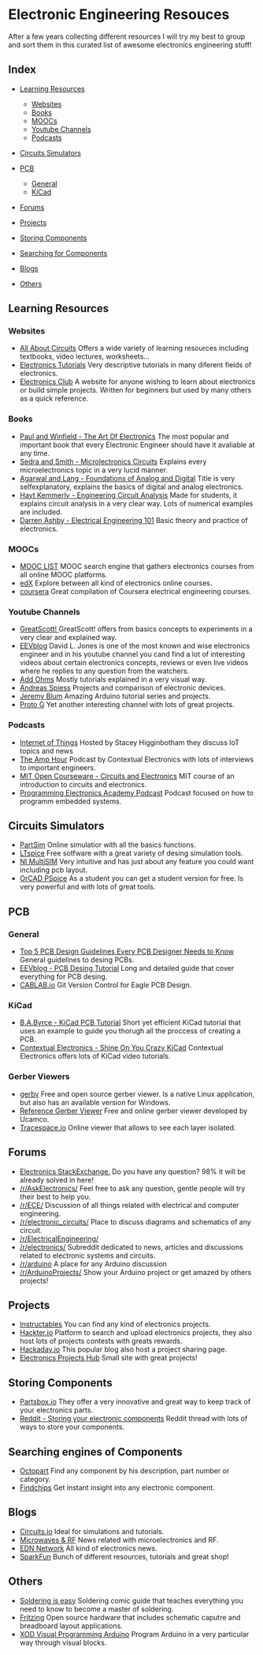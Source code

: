 # Electronic Engineering Resouces
After a few years collecting different resources I will try my best to group and sort them in this curated list of awesome electronics engineering stuff!


## Index
* [Learning Resources](#LearningResources)
  * [Websites](#Websites)
  * [Books](#Books) 
  * [MOOCs](#Moocs)
  * [Youtube Channels](#YoutubeChannels)
  * [Podcasts](#Podcasts)

* [Circuits Simulators](#CircuitsSimulators)
* [PCB](#PCB)
  * [General](#General)
  * [KiCad](#KiCad)
* [Forums](#Forums)
* [Projects](#Projects)
* [Storing Components](#StoringComponents)
* [Searching for Components](#SearchingComponents)
* [Blogs](#Blogs)
* [Others](#Others)

## Learning Resources <a name="LearningResources"></a>
### Websites   <a name="Websites"></a>
* [All About Circuits](https://www.allaboutcircuits.com/education/) Offers a wide variety of learning resources including 
textbooks, video lectures, worksheets...
* [Electronics Tutorials](https://www.electronics-tutorials.ws/) Very descriptive tutorials in many diferent fields of
electronics.
* [Electronics Club](https://electronicsclub.info/) A website for anyone wishing to learn about electronics or build simple projects. Written for beginners but used by many others as a quick reference. 

### Books  <a name="Books"></a>
* [Paul and Winfield - The Art Of Electronics](https://pearl-hifi.com/06_Lit_Archive/14_Books_Tech_Papers/Horowitz-Hill/The_Art_of_Electronics.pdf) The most popular and important book that every Electronic Engineer should have it avaliable
at any time.
* [Sedra and Smith - Microlectronics Circuits](https://www.dropbox.com/s/d1tasdkd5u6serm/Sedra%20Smith%20-%20Microelectronic%20Circuits%20-%205th%20Edition.pdf?dl=0) Explains every microelectronics topic in a very lucid manner. 
* [Agarwal and Lang - Foundations of Analog and Digital](https://www.dropbox.com/s/g09ot8yzsp1dmrd/Agarwal%20and%20Lang%20-%20Foundations%20of%20Analog%20and%20Digital%20-%202005.pdf?dl=0) Title is very selfexplanatory, explains the basics of
digital and analog electronics.
* [Hayt Kemmerly - Engineering Circuit Analysis](https://www.dropbox.com/s/zoyywgy0tgdz7my/Hayt%20Kemmerly%20-%20Engineering%20Circuit%20Analysis.pdf?dl=0) Made for students, it explains circuit analysis in a very clear way.
Lots of numerical examples are included.
* [Darren Ashby - Electrical Engineering 101](https://www.dropbox.com/s/cv5nk91ow8jsjp7/Darren%20Ashby%20-%20Electrical%20Engineering%20101%20-%203rd%20Edition.pdf?dl=0) Basic theory and practice of electronics.

### MOOCs  <a name="Moocs"></a>
* [MOOC LIST](https://www.mooc-list.com/categories/eng-electronics) MOOC search engine that gathers electronics courses from all online MOOC platforms.
* [edX](https://www.edx.org/learn/electronics) Explore between all kind of electronics online courses.
* [coursera](https://www.coursera.org/browse/physical-science-and-engineering/electrical-engineering) Great compilation of Coursera electrical engineering courses.

### Youtube Channels   <a name="YoutubeChannels"></a>
* [GreatScott! ](https://www.youtube.com/user/greatscottlab) GreatScott! offers from basics concepts to experiments in a very
clear and explained way.
* [EEVblog](https://www.youtube.com/user/EEVblog) David L. Jones is one of the most known and wise electronics engineer and
in his youtube channel you cand find a lot of interesting videos about certain electronics concepts, reviews or even live
videos where he replies to any question from the watchers.
* [Add Ohms](https://www.youtube.com/user/AddOhms) Mostly tutorials explained in a very visual way.
* [Andreas Spiess](https://www.youtube.com/channel/UCu7_D0o48KbfhpEohoP7YSQ) Projects and comparison of electronic devices.
* [Jeremy Blum](https://www.youtube.com/user/sciguy14) Amazing Arduino tutorial series and projects.
* [Proto G](https://www.youtube.com/user/garofalo42) Yet another interesting channel with lots of great projects.

### Podcasts   <a name="Podcasts"></a>
* [Internet of Things](https://iotpodcast.com/) Hosted by Stacey Higginbotham they discuss IoT topics and news
* [The Amp Hour](https://theamphour.com/tag/contextual-electronics/) Podcast by Contextual Electronics with lots of interviews
to important engineers.
* [MIT Open Courseware - Circuits and Electronics](https://ocw.mit.edu/courses/electrical-engineering-and-computer-science/6-002-circuits-and-electronics-spring-2007/) MIT course of an introduction to circuits and electronics.
* [Programming Electronics Academy Podcast](https://programmingelectronics.com/oshpodcast/) Podcast focused on how to programm
embedded systems.

## Circuits Simulators  <a name="CircuitsSimulators"></a>
* [PartSim](https://www.partsim.com/simulator) Online simulatior with all the basics functions.
* [LTspice](http://www.analog.com/en/design-center/design-tools-and-calculators.html) Free sotfware with a great variety of desing
simulation tools.
* [NI MultiSIM](http://sine.ni.com/nips/cds/view/p/lang/en/nid/201800) Very intuitive and has just about any feature you could want including pcb layout. 
* [OrCAD PSpice](https://www.orcad.com/resources/orcad-downloads) As a student you can get a student version for free. Is very
powerful and with lots of great tools.

## PCB    <a name="PCB"></a>
### General     <a name="General"></a>
* [Top 5 PCB Design Guidelines Every PCB Designer Needs to Know](https://resources.altium.com/pcb-design-blog/top-pcb-design-guidelines-every-pcb-designer-needs-to-know) General guidelines to desing PCBs.
* [EEVblog - PCB Desing Tutorial](http://www.alternatezone.com/electronics/files/PCBDesignTutorialRevA.pdf) Long and detailed guide
that cover everything for PCB desing.
* [CABLAB.io](https://cadlab.io/) Git Version Control for Eagle PCB Design.

### KiCad     <a name="KiCad"></a>
* [B.A.Byrce - KiCad PCB Tutorial](http://babryce.com/kicad/tutorial.html) Short yet efficient KiCad tutorial that uses 
an example to guide you thorugh all the proccess of creating a PCB.
* [Contextual Electronics - Shine On You Crazy KiCad](https://www.youtube.com/user/contextualelectronic) Contextual Electronics
offers lots of KiCad video tutorials.

### Gerber Viewers
* [gerbv](http://gerbv.geda-project.org/) Free and open source gerber viewer. Is a native Linux application, but also has an available version for Windows.
* [Reference Gerber Viewer](https://gerber.ucamco.com/) Free and online gerber viewer developed by Ucamco.
* [Tracespace.io](http://viewer.tracespace.io/) Online viewer that allows to see each layer isolated.

## Forums <a name="Forums"></a>
* [Electronics StackExchange.](https://electronics.stackexchange.com/) Do you have any question? 98% it will be already solved in here!
* [/r/AskElectronics/](https://www.reddit.com/r/AskElectronics/) Feel free to ask any question, gentle people will try their best to help you.
* [/r/ECE/](https://www.reddit.com/r/ECE/) Discussion of all things related with electrical and computer engineering.
* [/r/electronic_circuits/](https://www.reddit.com/r/electronic_circuits/) Place to discuss diagrams and schematics of any circuit.
* [/r/ElectricalEngineering/](https://www.reddit.com//r/ElectricalEngineering/)
* [/r/electronics/](https://www.reddit.com/r/electronics/) Subreddit dedicated to news, articles and discussions related to electronic systems and circuits.
* [/r/arduino](https://www.reddit.com/r/arduino/) A place for any Arduino discussion
* [/r/ArduinoProjects/](https://www.reddit.com/r/ArduinoProjects/) Show your Arduino project or get amazed by others projects!

## Projects   <a name="Projects"></a>
* [Instructables](http://www.instructables.com/technology/) You can find any kind of electronics projects.
* [Hackter.io](https://www.hackster.io/projects) Platform to search and upload electronics projects, they also host lots
of projects contests with greats rewards.
* [Hackaday.io](https://hackaday.io/projects) This popular blog also host a project sharing page.
* [Electronics Projects Hub](https://electronicsprojectshub.com/) Small site with great projects!

## Storing Components     <a name="StoringComponents"></a>
* [Partsbox.io](https://partsbox.io/) They offer a very innovative and great way to keep track of your electronics parts.
* [Reddit - Storing your electronic components](https://es.reddit.com/r/electronics/comments/7xz1vs/tip_storing_your_electronic_components/) Reddit thread with lots of ways
to store your components.

## Searching engines of Components   <a name="SearchingComponents"></a>
* [Octopart](https://octopart.com/) Find any component by his description, part number or category.
* [Findchips](https://www.findchips.com/) Get instant insight into any electronic component.

## Blogs          <a name="Blogs"></a>
* [Circuits.io](https://circuits.io/) Ideal for simulations and tutorials.
* [Microwaves & RF](http://www.mwrf.com/) News related with microelectronics and RF.
* [EDN Network](https://www.edn.com/) All kind of electronics news.
* [SparkFun](https://www.sparkfun.com/) Bunch of different resources, tutorials and great shop!

## Others         <a name="Others"></a>
* [Soldering is easy](http://mightyohm.com/files/soldercomic/FullSolderComic_EN.pdf) Soldering comic guide that teaches everything you need to know to become a master of soldering.
* [Fritzing](http://fritzing.org/home/) Open source hardware that includes schematic caputre and breadboard layout applications.
* [XOD Visual Programming Arduino](https://www.youtube.com/watch?v=qxjLH_3US04&feature=youtu.be) Program Arduino in a very
particular way through visual blocks.


